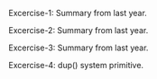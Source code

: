 Excercise-1: Summary from last year.

Excercise-2: Summary from last year.

Excercise-3: Summary from last year.

Excercise-4: dup() system primitive.
